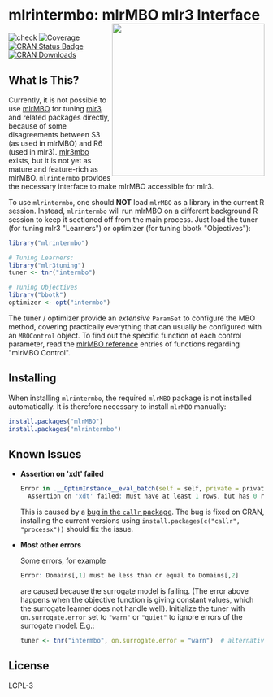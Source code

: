 # mlrintermbo: mlrMBO mlr3 Interface <img src="todo-files/mlrintermbo.png" width="300" align="right" />

[![check](https://github.com/mb706/mlrintermbo/actions/workflows/check.yml/badge.svg)](https://github.com/mb706/mlrintermbo/actions/workflows/check.yml)
[![Coverage](https://codecov.io/github/mb706/mlrintermbo/branch/master/graphs/badge.svg)](https://app.codecov.io/github/mb706/mlrintermbo)
[![CRAN Status Badge](https://www.r-pkg.org/badges/version/mlrintermbo)](https://CRAN.R-project.org/package=mlrintermbo)
[![CRAN Downloads](https://cranlogs.r-pkg.org/badges/mlrintermbo)](https://CRAN.R-project.org/package=mlrintermbo)

## What Is This?

Currently, it is not possible to use [mlrMBO](https://github.com/mlr-org/mlrMBO) for tuning [mlr3](https://github.com/mlr-org/mlr3) and related packages directly, because of some disagreements between S3 (as used in mlrMBO) and R6 (used in mlr3). [mlr3mbo](https://github.com/mlr-org/mlr3mbo/) exists, but it is not yet as mature and feature-rich as mlrMBO. `mlrintermbo` provides the necessary interface to make mlrMBO accessible for mlr3.

To use `mlrintermbo`, one should **NOT** load `mlrMBO` as a library in the current R session. Instead, `mlrintermbo` will run mlrMBO on a different background R session to keep it sectioned off from the main process. Just load the tuner (for tuning mlr3 "Learners") or optimizer (for tuning bbotk "Objectives"):

```r
library("mlrintermbo")

# Tuning Learners:
library("mlr3tuning")
tuner <- tnr("intermbo")

# Tuning Objectives
library("bbotk")
optimizer <- opt("intermbo")
```

The tuner / optimizer provide an *extensive* `ParamSet` to configure the MBO method, covering practically everything that can usually be configured with an `MBOControl` object. To find out the specific function of each control parameter, read the [mlrMBO reference](https://mlrmbo.mlr-org.com/reference/index.html) entries of functions regarding "mlrMBO Control".

## Installing

When installing `mlrintermbo`, the required `mlrMBO` package is not installed automatically. It is therefore necessary to install `mlrMBO` manually:

```r
install.packages("mlrMBO")
install.packages("mlrintermbo")
```

## Known Issues
* **Assertion on 'xdt' failed**
    ```r
    Error in .__OptimInstance__eval_batch(self = self, private = private,  : 
      Assertion on 'xdt' failed: Must have at least 1 rows, but has 0 rows.
    ```
    
    This is caused by a [bug in the `callr` package](https://github.com/r-lib/callr/issues/184). The bug is fixed on CRAN, installing the current versions using `install.packages(c("callr", "processx"))` should fix the issue.
* **Most other errors**

   Some errors, for example
   
    ```r
    Error: Domains[,1] must be less than or equal to Domains[,2]
    ```
    
    are caused because the surrogate model is failing. (The error above happens when the objective function is giving constant values, which the surrogate learner does not handle well). Initialize the tuner with 
`on.surrogate.error` set to `"warn"` or `"quiet"` to ignore errors of the surrogate model. E.g.:

    ```r
    tuner <- tnr("intermbo", on.surrogate.error = "warn")  # alternatively "quiet"
    ```

## License

LGPL-3
